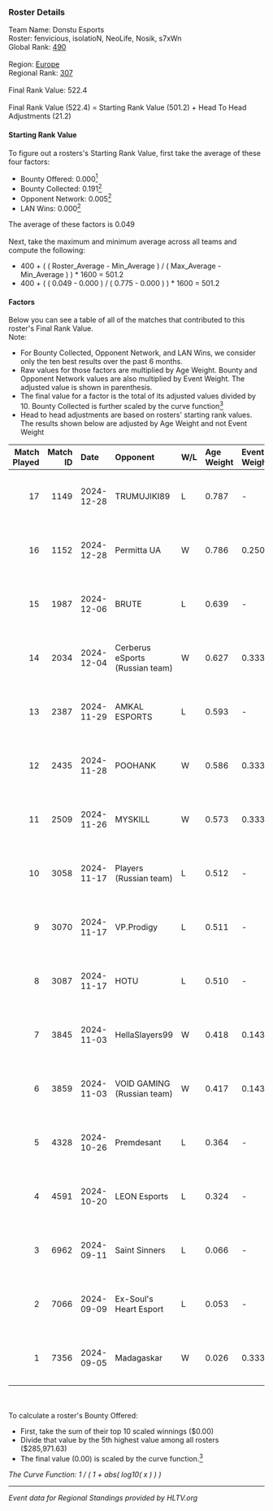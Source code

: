 ### Roster Details<br />
Team Name: Donstu Esports<br />
Roster: fenvicious, isolatioN, NeoLife, Nosik, s7xWn<br />
Global Rank: [490](../../standings_global_2025_02_28.md)<br />
<br />
Region: [Europe]( ../../standings_europe_2025_02_28.md)<br />
Regional Rank: [307]( ../../standings_europe_2025_02_28.md)<br />
<br />
Final Rank Value:  522.4<br />
<br />
Final Rank Value (522.4) = Starting Rank Value (501.2) + Head To Head Adjustments (21.2)<br />

#### Starting Rank Value<br />
To figure out a rosters's Starting Rank Value, first take the average of these four factors:<br />
- Bounty Offered: 0.000[<sup>1</sup>](#table2)
- Bounty Collected: 0.191[<sup>2</sup>](#table1)
- Opponent Network: 0.005[<sup>2</sup>](#table1)
- LAN Wins: 0.000[<sup>2</sup>](#table1)

The average of these factors is 0.049<br />
<br />
Next, take the maximum and minimum average across all teams and compute the following:<br />
- 400 + ( ( Roster_Average - Min_Average ) / ( Max_Average - Min_Average ) ) * 1600 = 501.2
- 400 + ( ( 0.049 - 0.000 ) / ( 0.775 - 0.000 ) ) * 1600 = 501.2


#### Factors<br />
Below you can see a table of all of the matches that contributed to this roster's Final Rank Value.<br />
Note:<br />

- For Bounty Collected, Opponent Network, and LAN Wins, we consider only the ten best results over the past 6 months.
- Raw values for those factors are multiplied by Age Weight. Bounty and Opponent Network values are also multiplied by Event Weight. The adjusted value is shown in parenthesis.
- The final value for a factor is the total of its adjusted values divided by 10. Bounty Collected is further scaled by the curve function[<sup>3</sup>](#curveFunction)
- Head to head adjustments are based on rosters' starting rank values. The results shown below are adjusted by Age Weight and not Event Weight
<span id="table1"></span><br />


| Match Played | Match ID | Date       | Opponent                        | W/L | Age Weight | Event Weight | Bounty Collected | Opponent Network | LAN Wins  | H2H Adj. | Roster                                       |
| -: | -: | :- | :- | :- | :- | :- | :- | :- | :- | -: | :- |
|           17 |     1149 | 2024-12-28 | TRUMUJIKI89                     | L   | 0.787      | -            | -                | -                | -         |    -8.25 | fenvicious, isolatioN, NeoLife, Nosik, s7xWn |
|           16 |     1152 | 2024-12-28 | Permitta UA                     | W   | 0.786      | 0.250        | 0.000 (0.000)    | 0.000 (0.000)    | 0 (0.000) |     8.10 | fenvicious, isolatioN, NeoLife, Nosik, s7xWn |
|           15 |     1987 | 2024-12-06 | BRUTE                           | L   | 0.639      | -            | -                | -                | -         |    -4.75 | isolatioN, NeoLife, Nosik, s7xWn, V0ider     |
|           14 |     2034 | 2024-12-04 | Cerberus eSports (Russian team) | W   | 0.627      | 0.333        | 0.000 (0.000)    | 0.088 (0.018)    | 0 (0.000) |    12.32 | isolatioN, NeoLife, Nosik, s7xWn, V0ider     |
|           13 |     2387 | 2024-11-29 | AMKAL ESPORTS                   | L   | 0.593      | -            | -                | -                | -         |    -2.79 | isolatioN, NeoLife, Nosik, s7xWn, V0ider     |
|           12 |     2435 | 2024-11-28 | POOHANK                         | W   | 0.586      | 0.333        | 0.000 (0.000)    | 0.018 (0.003)    | 0 (0.000) |    11.11 | isolatioN, NeoLife, Nosik, s7xWn, V0ider     |
|           11 |     2509 | 2024-11-26 | MYSKILL                         | W   | 0.573      | 0.333        | 0.003 (0.001)    | 0.140 (0.027)    | 0 (0.000) |    13.89 | isolatioN, NeoLife, Nosik, s7xWn, V0ider     |
|           10 |     3058 | 2024-11-17 | Players (Russian team)          | L   | 0.512      | -            | -                | -                | -         |    -6.85 | isolatioN, NeoLife, Nosik, s7xWn, V0ider     |
|            9 |     3070 | 2024-11-17 | VP.Prodigy                      | L   | 0.511      | -            | -                | -                | -         |    -6.26 | isolatioN, NeoLife, Nosik, s7xWn, V0ider     |
|            8 |     3087 | 2024-11-17 | HOTU                            | L   | 0.510      | -            | -                | -                | -         |    -3.76 | isolatioN, NeoLife, Nosik, s7xWn, V0ider     |
|            7 |     3845 | 2024-11-03 | HellaSlayers99                  | W   | 0.418      | 0.143        | 0.000 (0.000)    | 0.051 (0.003)    | 0 (0.000) |     8.35 | isolatioN, NeoLife, Nosik, s7xWn, V0ider     |
|            6 |     3859 | 2024-11-03 | VOID GAMING (Russian team)      | W   | 0.417      | 0.143        | 0.000 (0.000)    | 0.030 (0.002)    | 0 (0.000) |     6.12 | isolatioN, NeoLife, Nosik, s7xWn, V0ider     |
|            5 |     4328 | 2024-10-26 | Premdesant                      | L   | 0.364      | -            | -                | -                | -         |    -3.12 | isolatioN, NeoLife, Nosik, s7xWn, V0ider     |
|            4 |     4591 | 2024-10-20 | LEON Esports                    | L   | 0.324      | -            | -                | -                | -         |    -1.64 | isolatioN, NeoLife, Nosik, s7xWn, V0ider     |
|            3 |     6962 | 2024-09-11 | Saint Sinners                   | L   | 0.066      | -            | -                | -                | -         |    -1.09 | isolatioN, NeoLife, Nosik, s7xWn, V0ider     |
|            2 |     7066 | 2024-09-09 | Ex-Soul's Heart Esport          | L   | 0.053      | -            | -                | -                | -         |    -0.53 | isolatioN, NeoLife, Nosik, s7xWn, V0ider     |
|            1 |     7356 | 2024-09-05 | Madagaskar                      | W   | 0.026      | 0.333        | 0.000 (0.000)    | 0.003 (0.000)    | 0 (0.000) |     0.38 | isolatioN, NeoLife, Nosik, s7xWn, V0ider     |

<br />
<span id="table2"></span><br />
To calculate a roster's Bounty Offered:<br />

- First, take the sum of their top 10 scaled winnings ($0.00)
- Divide that value by the 5th highest value among all rosters ($285,971.63)
- The final value (0.00) is scaled by the curve function.[<sup>3</sup>](#curveFunction)

<span id="curveFunction"></span>_The Curve Function: 1 / ( 1 + abs( log10( x ) ) )_<br />

---
_Event data for Regional Standings provided by HLTV.org_<br />
